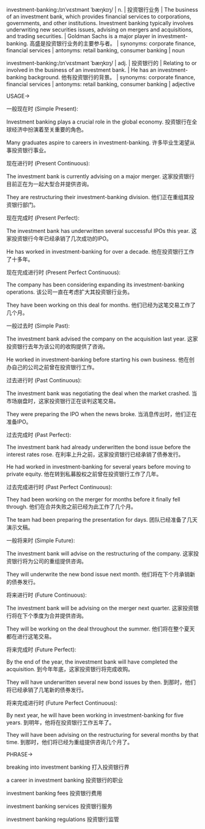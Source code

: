 investment-banking:/ɪnˈvɛstmənt ˈbæŋkɪŋ/ | n. | 投资银行业务 | The business of an investment bank, which provides financial services to corporations, governments, and other institutions.  Investment banking typically involves underwriting new securities issues, advising on mergers and acquisitions, and trading securities. |  Goldman Sachs is a major player in investment-banking. 高盛是投资银行业务的主要参与者。 | synonyms: corporate finance, financial services | antonyms: retail banking, consumer banking | noun

investment-banking:/ɪnˈvɛstmənt ˈbæŋkɪŋ/ | adj. | 投资银行的 | Relating to or involved in the business of an investment bank. | He has an investment-banking background. 他有投资银行的背景。 | synonyms: corporate finance, financial services | antonyms: retail banking, consumer banking | adjective


USAGE->


一般现在时 (Simple Present):

Investment banking plays a crucial role in the global economy. 投资银行在全球经济中扮演着至关重要的角色。

Many graduates aspire to careers in investment-banking. 许多毕业生渴望从事投资银行事业。


现在进行时 (Present Continuous):

The investment bank is currently advising on a major merger. 这家投资银行目前正在为一起大型合并提供咨询。

They are restructuring their investment-banking division. 他们正在重组其投资银行部门。


现在完成时 (Present Perfect):

The investment bank has underwritten several successful IPOs this year.  这家投资银行今年已经承销了几次成功的IPO。

He has worked in investment-banking for over a decade. 他在投资银行工作了十多年。


现在完成进行时 (Present Perfect Continuous):

The company has been considering expanding its investment-banking operations.  该公司一直在考虑扩大其投资银行业务。

They have been working on this deal for months. 他们已经为这笔交易工作了几个月。


一般过去时 (Simple Past):

The investment bank advised the company on the acquisition last year.  这家投资银行去年为该公司的收购提供了咨询。

He worked in investment-banking before starting his own business. 他在创办自己的公司之前曾在投资银行工作。


过去进行时 (Past Continuous):

The investment bank was negotiating the deal when the market crashed. 当市场崩盘时，这家投资银行正在谈判这笔交易。

They were preparing the IPO when the news broke. 当消息传出时，他们正在准备IPO。


过去完成时 (Past Perfect):

The investment bank had already underwritten the bond issue before the interest rates rose. 在利率上升之前，这家投资银行已经承销了债券发行。

He had worked in investment-banking for several years before moving to private equity.  他在转到私募股权之前曾在投资银行工作了几年。


过去完成进行时 (Past Perfect Continuous):

They had been working on the merger for months before it finally fell through.  他们在合并失败之前已经为此工作了几个月。

The team had been preparing the presentation for days.  团队已经准备了几天演示文稿。


一般将来时 (Simple Future):

The investment bank will advise on the restructuring of the company.  这家投资银行将为公司的重组提供咨询。

They will underwrite the new bond issue next month.  他们将在下个月承销新的债券发行。


将来进行时 (Future Continuous):

The investment bank will be advising on the merger next quarter. 这家投资银行将在下个季度为合并提供咨询。

They will be working on the deal throughout the summer. 他们将在整个夏天都在进行这笔交易。


将来完成时 (Future Perfect):

By the end of the year, the investment bank will have completed the acquisition.  到今年年底，这家投资银行将完成收购。

They will have underwritten several new bond issues by then.  到那时，他们将已经承销了几笔新的债券发行。


将来完成进行时 (Future Perfect Continuous):

By next year, he will have been working in investment-banking for five years.  到明年，他将在投资银行工作五年了。

They will have been advising on the restructuring for several months by that time. 到那时，他们将已经为重组提供咨询几个月了。



PHRASE->

breaking into investment banking 打入投资银行界

a career in investment banking 投资银行的职业

investment banking fees 投资银行费用

investment banking services 投资银行服务

investment banking regulations 投资银行监管
